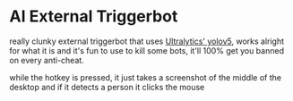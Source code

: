 # AI External Triggerbot
really clunky external triggerbot that uses [Ultralytics' yolov5](https://github.com/ultralytics/yolov5), works alright for what it is and it's fun to use to kill some bots, it'll 100% get you banned on every anti-cheat.

while the hotkey is pressed, it just takes a screenshot of the middle of the desktop and if it detects a person it clicks the mouse
